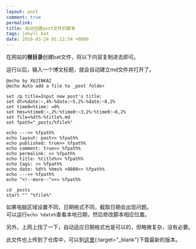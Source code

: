 ```yaml
---
layout: post
comment: true
permalink: 
title: 自动创建post文件的脚本
tags: jekyll bat
date: 2016-03-24 01:12:54 +0800
---
```

在网站的**根目录**创建bat文件，将以下内容复制进去即可。

运行以后，输入一个博文标题，就会自动建立md文件并打开了。  

<!--more-->
```
@echo by XUJINKAI
@echo Auto add a file to _post folder

set /p title=Input new post's title: 
set dt=%date:~,4%-%date:~5,2%-%date:~8,2%
set time0=%time: =0%
set hms=%time0:~,2%:%time0:~3,2%:%time0:~6,2%
set file=%dt%-%title%.md
set fpath="_posts/%file%"

echo --->> %fpath%
echo layout: post>> %fpath%
echo published: true>> %fpath%
echo comment: true>> %fpath%
echo permalink: >> %fpath%
echo title: %title%>> %fpath%
echo tags: >> %fpath%
echo date: %dt% %hms% +0800>> %fpath%
echo --->> %fpath%
echo ^<!--more--^>>> %fpath%

cd _posts
start "" "%file%"
```

如果电脑区域设置不同，日期格式不同，截取日期会出现问题。  
可以运行`echo %date%`查看本地日期，然后修改脚本相应位置。

另外，上网上找了一下，自动适应日期格式也是可以的，但略微复杂，没有必要。

此文件也上传到了仓库中，可以到[这里](https://github.com/XUJINKAI/XUJINKAI.github.io/blob/master/create_new_post.bat){:target="_blank"}下载最新的版本。
